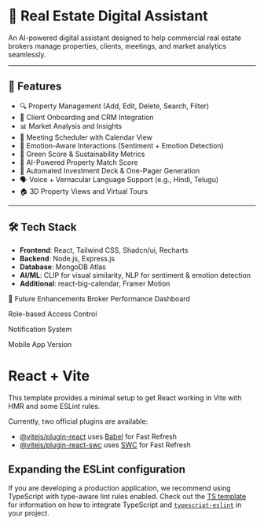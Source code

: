 # 🏢 Real Estate Digital Assistant

An AI-powered digital assistant designed to help commercial real estate brokers manage properties, clients, meetings, and market analytics seamlessly.

---

## 🚀 Features

- 🔍 Property Management (Add, Edit, Delete, Search, Filter)
- 👥 Client Onboarding and CRM Integration
- 📊 Market Analysis and Insights
- 📅 Meeting Scheduler with Calendar View
- 💬 Emotion-Aware Interactions (Sentiment + Emotion Detection)
- 🌱 Green Score & Sustainability Metrics
- 🧠 AI-Powered Property Match Score
- 📄 Automated Investment Deck & One-Pager Generation
- 🗣️ Voice + Vernacular Language Support (e.g., Hindi, Telugu)
- 🏠 3D Property Views and Virtual Tours

---

## 🛠️ Tech Stack

- **Frontend**: React, Tailwind CSS, Shadcn/ui, Recharts  
- **Backend**: Node.js, Express.js  
- **Database**: MongoDB Atlas  
- **AI/ML**: CLIP for visual similarity, NLP for sentiment & emotion detection  
- **Additional**: react-big-calendar, Framer Motion

📌 Future Enhancements
Broker Performance Dashboard

Role-based Access Control

Notification System

Mobile App Version

# React + Vite

This template provides a minimal setup to get React working in Vite with HMR and some ESLint rules.

Currently, two official plugins are available:

- [@vitejs/plugin-react](https://github.com/vitejs/vite-plugin-react/blob/main/packages/plugin-react) uses [Babel](https://babeljs.io/) for Fast Refresh
- [@vitejs/plugin-react-swc](https://github.com/vitejs/vite-plugin-react/blob/main/packages/plugin-react-swc) uses [SWC](https://swc.rs/) for Fast Refresh

## Expanding the ESLint configuration

If you are developing a production application, we recommend using TypeScript with type-aware lint rules enabled. Check out the [TS template](https://github.com/vitejs/vite/tree/main/packages/create-vite/template-react-ts) for information on how to integrate TypeScript and [`typescript-eslint`](https://typescript-eslint.io) in your project.
